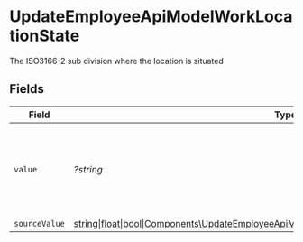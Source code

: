# UpdateEmployeeApiModelWorkLocationState

The ISO3166-2 sub division where the location is situated


## Fields

| Field                                                                                                                                                                        | Type                                                                                                                                                                         | Required                                                                                                                                                                     | Description                                                                                                                                                                  |
| ---------------------------------------------------------------------------------------------------------------------------------------------------------------------------- | ---------------------------------------------------------------------------------------------------------------------------------------------------------------------------- | ---------------------------------------------------------------------------------------------------------------------------------------------------------------------------- | ---------------------------------------------------------------------------------------------------------------------------------------------------------------------------- |
| `value`                                                                                                                                                                      | *?string*                                                                                                                                                                    | :heavy_minus_sign:                                                                                                                                                           | state (ISO3166-2 Sub Division Code) - value must be a valid enum value                                                                                                       |
| `sourceValue`                                                                                                                                                                | [string\|float\|bool\|Components\UpdateEmployeeApiModelSourceValueWorkLocationState4\|array\|null](../../Models/Components/UpdateEmployeeApiModelWorkLocationStateSourceValue.md) | :heavy_minus_sign:                                                                                                                                                           | N/A                                                                                                                                                                          |
